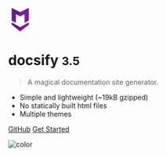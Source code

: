 <!-- _coverpage.md -->

![logo](https://github.com/adam-p/markdown-here/raw/master/src/common/images/icon48.png)

# docsify <small>3.5</small>

> A magical documentation site generator.

* Simple and lightweight (~19kB gzipped)
* No statically built html files
* Multiple themes

[GitHub](https://github.com/QingWei-Li/docsify/)
[Get Started](#docsify)

<!-- background color -->

![color](#111)